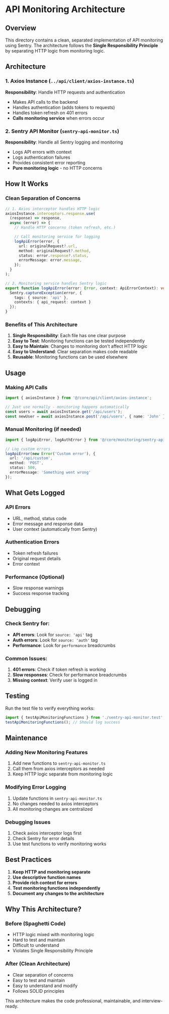 # API Monitoring Architecture

## Overview

This directory contains a clean, separated implementation of API monitoring using Sentry. The architecture follows the **Single Responsibility Principle** by separating HTTP logic from monitoring logic.

## Architecture

### 1. Axios Instance (`../api/client/axios-instance.ts`)
**Responsibility**: Handle HTTP requests and authentication

- Makes API calls to the backend
- Handles authentication (adds tokens to requests)
- Handles token refresh on 401 errors
- **Calls monitoring service** when errors occur

### 2. Sentry API Monitor (`sentry-api-monitor.ts`)
**Responsibility**: Handle all Sentry logging and monitoring

- Logs API errors with context
- Logs authentication failures
- Provides consistent error reporting
- **Pure monitoring logic** - no HTTP concerns

## How It Works

### Clean Separation of Concerns

```typescript
// 1. Axios interceptor handles HTTP logic
axiosInstance.interceptors.response.use(
  (response) => response,
  async (error) => {
    // Handle HTTP concerns (token refresh, etc.)

    // Call monitoring service for logging
    logApiError(error, {
      url: originalRequest?.url,
      method: originalRequest?.method,
      status: error.response?.status,
      errorMessage: error.message,
    });
  }
);

// 2. Monitoring service handles Sentry logic
export function logApiError(error: Error, context: ApiErrorContext): void {
  Sentry.captureException(error, {
    tags: { source: 'api' },
    contexts: { api_request: context }
  });
}
```

### Benefits of This Architecture

1. **Single Responsibility**: Each file has one clear purpose
2. **Easy to Test**: Monitoring functions can be tested independently
3. **Easy to Maintain**: Changes to monitoring don't affect HTTP logic
4. **Easy to Understand**: Clear separation makes code readable
5. **Reusable**: Monitoring functions can be used elsewhere

## Usage

### Making API Calls
```typescript
import { axiosInstance } from '@/core/api/client/axios-instance';

// Just use normally - monitoring happens automatically
const users = await axiosInstance.get('/api/users');
const newUser = await axiosInstance.post('/api/users', { name: 'John' });
```

### Manual Monitoring (if needed)
```typescript
import { logApiError, logAuthError } from '@/core/monitoring/sentry-api-monitor';

// Log custom errors
logApiError(new Error('Custom error'), {
  url: '/api/custom',
  method: 'POST',
  status: 500,
  errorMessage: 'Something went wrong'
});
```

## What Gets Logged

### API Errors
- URL, method, status code
- Error message and response data
- User context (automatically from Sentry)

### Authentication Errors
- Token refresh failures
- Original request details
- Error context

### Performance (Optional)
- Slow response warnings
- Success response tracking

## Debugging

### Check Sentry for:
- **API errors**: Look for `source: 'api'` tag
- **Auth errors**: Look for `source: 'auth'` tag
- **Performance**: Look for `performance` breadcrumbs

### Common Issues:
1. **401 errors**: Check if token refresh is working
2. **Slow responses**: Check for performance breadcrumbs
3. **Missing context**: Verify user is logged in

## Testing

Run the test file to verify everything works:
```typescript
import { testApiMonitoringFunctions } from './sentry-api-monitor.test';
testApiMonitoringFunctions(); // Should log success
```

## Maintenance

### Adding New Monitoring Features
1. Add new functions to `sentry-api-monitor.ts`
2. Call them from axios interceptors as needed
3. Keep HTTP logic separate from monitoring logic

### Modifying Error Logging
1. Update functions in `sentry-api-monitor.ts`
2. No changes needed to axios interceptors
3. All monitoring changes are centralized

### Debugging Issues
1. Check axios interceptor logs first
2. Check Sentry for error details
3. Use test functions to verify monitoring works

## Best Practices

1. **Keep HTTP and monitoring separate**
2. **Use descriptive function names**
3. **Provide rich context for errors**
4. **Test monitoring functions independently**
5. **Document any changes to the architecture**

## Why This Architecture?

### Before (Spaghetti Code)
- HTTP logic mixed with monitoring logic
- Hard to test and maintain
- Difficult to understand
- Violates Single Responsibility Principle

### After (Clean Architecture)
- Clear separation of concerns
- Easy to test and maintain
- Easy to understand and modify
- Follows SOLID principles

This architecture makes the code professional, maintainable, and interview-ready.